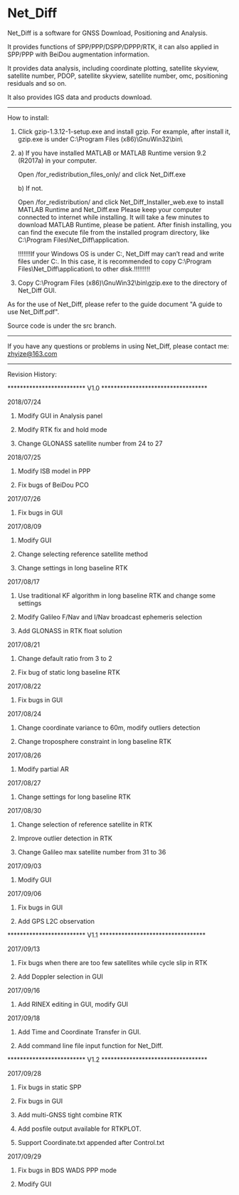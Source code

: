 # Net_Diff

Net_Diff is a software for GNSS Download, Positioning and Analysis.

It provides functions of SPP/PPP/DSPP/DPPP/RTK, it can also applied in SPP/PPP with BeiDou augmentation information.

It provides data analysis, including coordinate plotting, satellite skyview, satellite number, PDOP, satellite skyview, satellite number, omc, positioning residuals and so on.
 
It also provides IGS data and products download.

*****************************************************************************************************
How to install:
1. Click gzip-1.3.12-1-setup.exe and install gzip. For example, after install it, gzip.exe is under C:\Program Files (x86)\GnuWin32\bin\
 
2. a) If you have installed MATLAB or MATLAB Runtime version 9.2 (R2017a) in your computer.
   
      Open /for_redistribution_files_only/ and click Net_Diff.exe
      
   b) If not.
   
      Open /for_redistribution/ and click Net_Diff_Installer_web.exe to install MATLAB Runtime and Net_Diff.exe
      Please keep your computer connected to internet while installing.
      It will take a few minutes to download MATLAB Runtime, please be patient.
      After finish installing, you can find the execute file from the installed program directory, like C:\Program Files\Net_Diff\application\. 
      
      !!!!!!!If your Windows OS is under C:\, Net_Diff may can’t read and write files under C:\. In this case, it is recommended to copy C:\Program Files\Net_Diff\application\ to other disk.!!!!!!!!!
      
3. Copy C:\Program Files (x86)\GnuWin32\bin\gzip.exe to the directory of Net_Diff GUI.

As for the use of Net_Diff, please refer to the guide document "A guide to use Net_Diff.pdf".

Source code is under the src branch.     
****************************************************************************************************
If you have any questions or problems in using Net_Diff, please contact me:  zhyize@163.com


****************************************************************************************************
Revision History:



************************* V1.0 **********************************

2018/07/24 
   1. Modify GUI in Analysis panel 

   2. Modify RTK fix and hold mode

   3. Change GLONASS satellite number from 24 to 27
   
2018/07/25
   1. Modify ISB model in PPP
   
   2. Fix bugs of BeiDou PCO
   
2017/07/26
   1. Fix bugs in GUI
   
2017/08/09
   1. Modify GUI
   
   2. Change selecting reference satellite method
   
   3. Change settings in long baseline RTK
   
2017/08/17
   1. Use traditional KF algorithm in long baseline RTK and change some settings
   
   2. Modify Galileo F/Nav and I/Nav broadcast ephemeris selection
   
   3. Add GLONASS in RTK float solution
   
2017/08/21
   1. Change default ratio from 3 to 2
   
   2. Fix bug of static long baseline RTK

2017/08/22
   1. Fix bugs in GUI
   
2017/08/24
   1. Change coordinate variance to 60m, modify outliers detection
   
   2. Change troposphere constraint in long baseline RTK

2017/08/26
   1. Modify partial AR
   
2017/08/27
   1. Change settings for long baseline RTK
    
2017/08/30
   1. Change selection of reference satellite in RTK
   
   2. Improve outlier detection in RTK
   
   3. Change Galileo max satellite number from 31 to 36
    
2017/09/03
   1. Modify GUI
   
2017/09/06
   1. Fix bugs in GUI
   
   2. Add GPS L2C observation
   



************************* V1.1 **********************************

2017/09/13
   1. Fix bugs when there are too few satellites while cycle slip in RTK
   
   2. Add Doppler selection in GUI
   
2017/09/16
   1. Add RINEX editing in GUI, modify GUI 
   
2017/09/18
   1. Add Time and Coordinate Transfer in GUI.
   
   2. Add command line file input function for Net_Diff.
   


************************* V1.2 **********************************

2017/09/28
   1. Fix bugs in static SPP
   
   2. Fix bugs in GUI
   
   3. Add multi-GNSS tight combine RTK
   
   4. Add posfile output available for RTKPLOT.
   
   5. Support Coordinate.txt appended after Control.txt
   

2017/09/29
   1. Fix bugs in BDS WADS PPP mode
   
   2. Modify GUI
   
   
   
   
